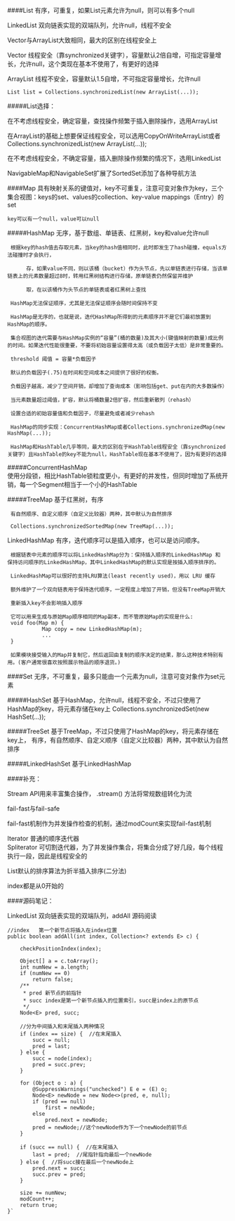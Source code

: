 
####List 有序，可重复，如果List元素允许为null，则可以有多个null

LinkedList 双向链表实现的双端队列，允许null，线程不安全

Vector与ArrayList大致相同，最大的区别在线程安全上

Vector     线程安全（靠synchronized关键字），容量默认2倍自增，可指定容量增长，允许null，这个类现在基本不使用了，有更好的选择

ArrayList  线程不安全，容量默认1.5自增，不可指定容量增长，允许null

`List list = Collections.synchronizedList(new ArrayList(...)); `

#####List选择：

在不考虑线程安全，确定容量，查找操作频繁于插入删除操作，选用ArrayList

在ArrayList的基础上想要保证线程安全，可以选用CopyOnWriteArrayList或者Collections.synchronizedList(new ArrayList(...));

在不考虑线程安全，不确定容量，插入删除操作频繁的情况下，选用LinkedList


NavigableMap和NavigableSet扩展了SortedSet添加了各种导航方法

####Map 具有映射关系的键值对，key不可重复，注意可变对象作为key，三个集合视图：keys的set、values的collection、key-value mappings（Entry）的set

    key可以有一个null，value可以null

#####HashMap  无序，基于数组、单链表、红黑树，key和value允许null

     根据key的hash值去存取元素，当key的hash值相同时，此时即发生了hash碰撞，equals方法碰撞时才会执行，
          
          存，如果value不同，则以该桶（bucket）作为头节点，先以单链表进行存储，当该单链表上的元素数量超过8时，转用红黑树结构进行存储，原单链表仍然保留并维护
          
          取，在以该桶作为头节点的单链表或者红黑树上查找

     HashMap无法保证顺序，尤其是无法保证顺序会随时间保持不变
     
     HashMap是无序的，也就是说，迭代HashMap所得到的元素顺序并不是它们最初放置到HashMap的顺序。
     
     集合视图的迭代需要与HashMap实例的“容量”(桶的数量)及其大小(键值映射的数量)成比例的时间。如果迭代性能很重要，不要将初始容量设置得太高（或负载因子太低）是非常重要的。
     
     threshold 阈值 = 容量*负载因子
     
     默认的负载因子(.75)在时间和空间成本之间提供了很好的权衡。
     
     负载因子越高，减少了空间开销，却增加了查询成本（影响包括get、put在内的大多数操作）
     
     当元素数量超过阈值，扩容，默认将桶数量2倍扩容，然后重新散列（rehash）
     
     设置合适的初始容量值和负载因子，尽量避免或者减少rehash
     
     HashMap的同步实现：ConcurrentHashMap或者Collections.synchronizedMap(new HashMap(...)); 
     
     HashMap和HashTable几乎等同，最大的区别在于HashTable线程安全（靠synchronized关键字）且HashTable的key不能为null，HashTable现在基本不使用了，因为有更好的选择

#####ConcurrentHashMap  
     使用分段锁，相比HashTable锁粒度更小，有更好的并发性，但同时增加了系统开销，每一个Segment相当于一个小的HashTable

#####TreeMap 基于红黑树，有序
     
     有自然顺序、自定义顺序（自定义比较器）两种，其中默认为自然排序
     
     Collections.synchronizedSortedMap(new TreeMap(...));
     
LinkedHashMap 有序，迭代顺序可以是插入顺序，也可以是访问顺序。

     根据链表中元素的顺序可以将LinkedHashMap分为：保持插入顺序的LinkedHashMap 和 保持访问顺序的LinkedHashMap，其中LinkedHashMap的默认实现是按插入顺序排序的。
     
     LinkedHashMap可以很好的支持LRU算法(least recently used)，用以 LRU 缓存
     
     额外维护了一个双向链表用于保持迭代顺序，一定程度上增加了开销，但没有TreeMap开销大
     
     重新插入key不会影响插入顺序
     
     它可以用来生成与原始Map顺序相同的Map副本，而不管原始Map的实现是什么:
     void foo(Map m) {
               Map copy = new LinkedHashMap(m);
               ...
     }
           
     如果模块接受输入的Map并复制它，然后返回由复制的顺序决定的结果，那么这种技术特别有用。(客户通常很喜欢按照展示物品的顺序退货。)

####Set 无序，不可重复，最多只能由一个元素为null，注意可变对象作为set元素

#####HashSet  基于HashMap，允许null，线程不安全，不过只使用了HashMap的key，将元素存储在key上
     Collections.synchronizedSet(new HashSet(...));
    
#####TreeSet  基于TreeMap，不过只使用了HashMap的key，将元素存储在key上，
              有序，有自然顺序、自定义顺序（自定义比较器）两种，其中默认为自然排序
    
#####LinkedHashSet  基于LinkedHashMap


####补充：

Stream API用来丰富集合操作， .stream() 方法将常规数组转化为流

fail-fast与fail-safe

fail-fast机制作为并发操作检查的机制，通过modCount来实现fail-fast机制

Iterator   普通的顺序迭代器<br>
Spliterator 可切割迭代器，为了并发操作集合，将集合分成了好几段，每个线程执行一段，因此是线程安全的

List默认的排序算法为折半插入排序(二分法)

index都是从0开始的

####源码笔记：

LinkedList  双向链表实现的双端队列，addAll 源码阅读

`//index   第一个新节点将插入在index位置`<br>
`public boolean addAll(int index, Collection<? extends E> c) {`
        
        checkPositionIndex(index);

        Object[] a = c.toArray();
        int numNew = a.length;
        if (numNew == 0)
            return false;
        /**
         * pred 新节点的前指针
         * succ index是第一个新节点插入的位置索引，succ是index上的原节点
         */
        Node<E> pred, succ;
        
        //分为中间插入和末尾插入两种情况
        if (index == size) {  //在末尾插入
            succ = null;
            pred = last;
        } else {
            succ = node(index);
            pred = succ.prev;
        }

        for (Object o : a) {
            @SuppressWarnings("unchecked") E e = (E) o;
            Node<E> newNode = new Node<>(pred, e, null);
            if (pred == null)
                first = newNode;
            else
                pred.next = newNode;
            pred = newNode;//这个newNode作为下一个newNode的前节点
        }

        if (succ == null) {  //在末尾插入
            last = pred;  //尾指针指向最后一个newNode
        } else {  //将succ接在最后一个newNode上
            pred.next = succ;
            succ.prev = pred;
        }

        size += numNew;
        modCount++;
        return true;
    }`